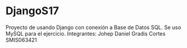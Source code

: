 # DjangoS17
Proyecto de usando Django con conexión a Base de Datos SQL.
Se uso MySQL para el ejercicio.
Integrantes: Johep Daniel Gradis Cortes SMIS063421
